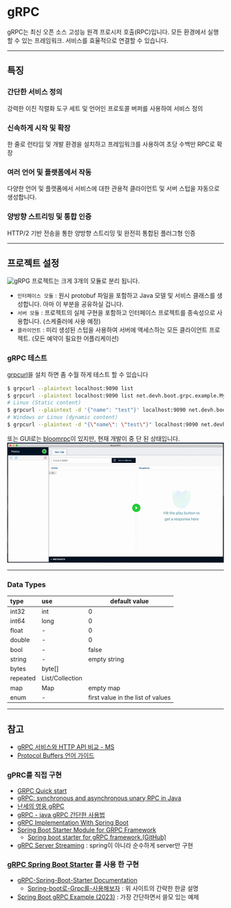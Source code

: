 # gRPC
gRPC는 최신 오픈 소스 고성능 원격 프로시저 호출(RPC)입니다. 모든 환경에서 실행할 수 있는 프레임워크. 서비스를 효율적으로 연결할 수 있습니다.

---
## 특징
### 간단한 서비스 정의
강력한 이진 직렬화 도구 세트 및 언어인 프로토콜 버퍼를 사용하여 서비스 정의
### 신속하게 시작 및 확장
한 줄로 런타임 및 개발 환경을 설치하고 프레임워크를 사용하여 초당 수백만 RPC로 확장
### 여러 언어 및 플랫폼에서 작동
다양한 언어 및 플랫폼에서 서비스에 대한 관용적 클라이언트 및 서버 스텁을 자동으로 생성합니다.
### 양방향 스트리밍 및 통합 인증
HTTP/2 기반 전송을 통한 양방향 스트리밍 및 완전히 통합된 플러그형 인증

---
## 프로젝트 설정
![gRPG](https://techdozo.dev/wp-content/uploads/2021/09/grpc-Page-2.png)
프로젝트는 크게 3개의 모듈로 분리 됩니다.
- `인터페이스 모듈` : 원시 protobuf 파일을 포함하고 Java 모델 및 서비스 클래스를 생성합니다. 아마 이 부분을 공유하실 겁니다.
- `서버 모듈` : 프로젝트의 실제 구현을 포함하고 인터페이스 프로젝트를 종속성으로 사용합니다. (스케줄러에 사용 예정)
- `클라이언트` : 미리 생성된 스텁을 사용하여 서버에 액세스하는 모든 클라이언트 프로젝트. (모든 예약이 필요한 어플리케이션)


### gRPC 테스트
[grpcurl](https://github.com/fullstorydev/grpcurl)을 설치 하면 좀 수월 하게 테스트 할 수 있습니다
```bash
$ grpcurl --plaintext localhost:9090 list
$ grpcurl --plaintext localhost:9090 list net.devh.boot.grpc.example.MyService
# Linux (Static content)
$ grpcurl --plaintext -d '{"name": "test"}' localhost:9090 net.devh.boot.grpc.example.MyService/sayHello
# Windows or Linux (dynamic content)
$ grpcurl --plaintext -d "{\"name\": \"test\"}" localhost:9090 net.devh.boot.grpc.example.MyService/sayHello
```

또는 GUI로는 [bloomrpc](https://github.com/bloomrpc/bloomrpc/releases)이 있지만, 현재 개발이 중 단 된 상태입니다.
![bloomrpc](https://github.com/bloomrpc/bloomrpc/raw/master/resources/editor-preview.gif)


---
### Data Types

| type     | use             | default value                     |
| :------- | :-------------- | --------------------------------- |
| int32    | int             | 0                                 |
| int64    | long            | 0                                 |
| float    | -               | 0                                 |
| double   | -               | 0                                 |
| bool     | -               | false                             |
| string   | -               | empty string                      |
| bytes    | byte[]          |                                   |
| repeated | List/Collection |                                   |
| map      | Map             | empty map                         |
| enum     | -               | first value in the list of values |


---
## 참고
- [gRPC 서비스와 HTTP API 비교 - MS](https://learn.microsoft.com/ko-kr/aspnet/core/grpc/comparison?view=aspnetcore-6.0)
- [Protocol Buffers 언어 가이드](https://developers.google.com/protocol-buffers/docs/proto3)

### gPRC를 직접 구현
- [GRPC Quick start](https://grpc.io/docs/languages/java/quickstart/)
- [gRPC: synchronous and asynchronous unary RPC in Java](https://techdozo.dev/grpc-synchronous-and-asynchronous-unary-rpc-in-java/)
- [난세의 영웅 gRPC](https://dealicious-inc.github.io/2022/07/11/applying-grpc.html)
- [gRPC - java gRPC 간단한 사용법](https://coding-start.tistory.com/352)
- [gRPC Implementation With Spring Boot](https://medium.com/turkcell/grpc-implementation-with-spring-boot-7d6f98349d27)
- [Spring Boot Starter Module for GRPC Framework](https://morioh.com/p/e9850526b9df)
    - [Spring boot starter for gRPC framework.(GitHub)](https://github.com/LogNet/grpc-spring-boot-starter)
- [gRPC Server Streaming](https://www.vinsguru.com/grpc-server-streaming/) : spring이 아니라 순수하게 server만 구현

### [gRPC Spring Boot Starter](https://github.com/yidongnan/grpc-spring-boot-starter) 를 사용 한 구현
- [gRPC-Spring-Boot-Starter Documentation](https://yidongnan.github.io/grpc-spring-boot-starter/en/)
    - [Spring-boot로-Grpc를-사용해보자](https://velog.io/@chb1828/Spring-boot%EB%A1%9C-Grpc%EB%A5%BC-%EC%82%AC%EC%9A%A9%ED%95%B4%EB%B3%B4%EC%9E%90) :  위 사이트의 간략한 한글 설명
- [Spring Boot gRPC Example (2023)](https://www.techgeeknext.com/spring-boot/spring-boot-grpc-example) : 가장 간단하면서 쓸모 있는 예제
